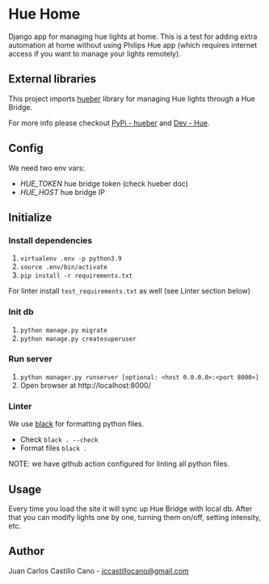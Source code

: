 # Hue Home

Django app for managing hue lights at home. This is a test for adding extra automation at home without using Philips Hue app (which requires internet access if you want to manage your lights remotely).

## External libraries

This project imports [hueber](https://github.com/mbaltrusitis/hueber) library for managing Hue lights through a Hue Bridge.

For more info please checkout [PyPi - hueber](https://pypi.org/project/hueber/) and [Dev - Hue](https://developers.meethue.com/develop/get-started-2/).

## Config

We need two env vars:

 * *HUE_TOKEN* hue bridge token (check hueber doc)
 * *HUE_HOST* hue bridge IP

## Initialize

### Install dependencies

1. `virtualenv .env -p python3.9`
2. `source .env/bin/activate`
3. `pip install -r requirements.txt`

For linter install `test_requirements.txt` as well (see Linter section below)

### Init db

1. `python manage.py migrate`
2. `python manage.py createsuperuser`

### Run server

1. `python manager.py runserver [optional: <host 0.0.0.0>:<port 8000>]`
2. Open browser at http://localhost:8000/

### Linter

We use [black](https://github.com/psf/black) for formatting python files.

 * Check `black . --check`
 * Format files `black .` 

NOTE: we have github action configured for linting all python files.

## Usage

Every time you load the site it will sync up Hue Bridge with local db. After that you can modify lights one by one, turning them on/off, setting intensity, etc.

## Author

Juan Carlos Castillo Cano - <jccastillocano@gmail.com>
